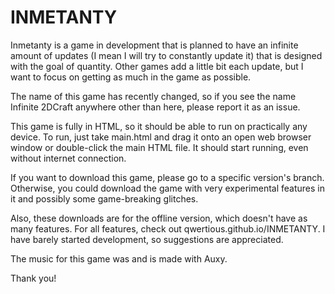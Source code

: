 # INMETANTY
Inmetanty is a game in development that is planned to have an infinite amount of updates (I mean I will try to constantly update it) that is designed with the goal of quantity. Other games add a little bit each update, but I want to focus on getting as much in the game as possible.

The name of this game has recently changed, so if you see the name Infinite 2DCraft anywhere other than here, please report it as an issue.

This game is fully in HTML, so it should be able to run on practically any device. To run, just take main.html and drag it onto an open web browser window or double-click the main HTML file. It should start running, even without internet connection.

If you want to download this game, please go to a specific version's branch. Otherwise, you could download the game with very experimental features in it and possibly some game-breaking glitches.

Also, these downloads are for the offline version, which doesn't have as many features. For all features, check out qwertious.github.io/INMETANTY.
I have barely started development, so suggestions are appreciated.

The music for this game was and is made with Auxy.

Thank you!
